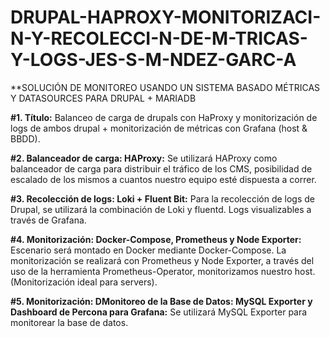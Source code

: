 # DRUPAL-HAPROXY-MONITORIZACI-N-Y-RECOLECCI-N-DE-M-TRICAS-Y-LOGS-JES-S-M-NDEZ-GARC-A
**SOLUCIÓN DE MONITOREO USANDO UN SISTEMA BASADO MÉTRICAS Y DATASOURCES PARA DRUPAL + MARIADB

**#1. Título:** Balanceo de carga de drupals con HaProxy y monitorización de logs de ambos drupal + monitorización de métricas con Grafana (host & BBDD). 

**#2. Balanceador de carga: HAProxy:** Se utilizará HAProxy como balanceador de carga para distribuir el tráfico de los CMS, posibilidad de escalado de los mismos a cuantos nuestro equipo esté dispuesta a correr.

**#3. Recolección de logs: Loki + Fluent Bit:** Para la recolección de logs de Drupal, se utilizará la combinación de Loki y fluentd. Logs visualizables a través de Grafana.

**#4. Monitorización: Docker-Compose, Prometheus y Node Exporter:** Escenario será montado en Docker mediante Docker-Compose. La monitorización se realizará con Prometheus y Node Exporter, a través del uso de la herramienta Prometheus-Operator, monitorizamos nuestro host. (Monitorización ideal para servers).

**#5. Monitorización: DMonitoreo de la Base de Datos: MySQL Exporter y Dashboard de Percona para Grafana:** Se utilizará MySQL Exporter para monitorear la base de datos. 


